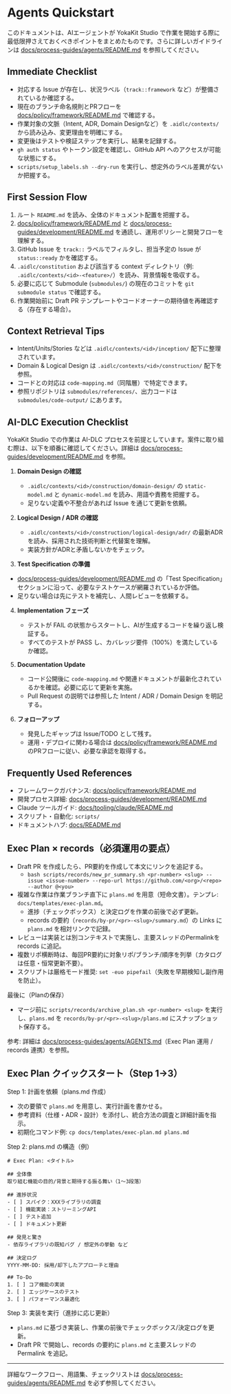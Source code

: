 # Agents Quickstart

このドキュメントは、AIエージェントが YokaKit Studio で作業を開始する際に最低限押さえておくべきポイントをまとめたものです。さらに詳しいガイドラインは [docs/process-guides/agents/README.md](docs/process-guides/agents/README.md) を参照してください。

## Immediate Checklist
- 対応する Issue が存在し、状況ラベル（`track::framework` など）が整備されているか確認する。
- 現在のブランチ命名規則とPRフローを [docs/policy/framework/README.md](docs/policy/framework/README.md) で確認する。
- 作業対象の文脈（Intent, ADR, Domain Designなど）を `.aidlc/contexts/` から読み込み、変更理由を明確にする。
- 変更後はテストや検証ステップを実行し、結果を記録する。
- `gh auth status` やトークン設定を確認し、GitHub API へのアクセスが可能な状態にする。
- `scripts/setup_labels.sh --dry-run` を実行し、想定外のラベル差異がないか把握する。

## First Session Flow
1. ルート `README.md` を読み、全体のドキュメント配置を把握する。
2. [docs/policy/framework/README.md](docs/policy/framework/README.md) と [docs/process-guides/development/README.md](docs/process-guides/development/README.md) を通読し、運用ポリシーと開発フローを理解する。
3. GitHub Issue を `track::` ラベルでフィルタし、担当予定の Issue が `status::ready` かを確認する。
4. `.aidlc/constitution` および該当する context ディレクトリ（例: `.aidlc/contexts/<id>-<feature>/`）を読み、背景情報を吸収する。
5. 必要に応じて Submodule (`submodules/`) の現在のコミットを `git submodule status` で確認する。
6. 作業開始前に Draft PR テンプレートやコードオーナーの期待値を再確認する（存在する場合）。

## Context Retrieval Tips
- Intent/Units/Stories などは `.aidlc/contexts/<id>/inception/` 配下に整理されています。
- Domain & Logical Design は `.aidlc/contexts/<id>/construction/` 配下を参照。
- コードとの対応は `code-mapping.md`（同階層）で特定できます。
- 参照リポジトリは `submodules/references/`、出力コードは `submodules/code-output/` にあります。

## AI-DLC Execution Checklist
YokaKit Studio での作業は AI-DLC プロセスを前提としています。案件に取り組む際は、以下を順番に確認してください。詳細は [docs/process-guides/development/README.md](docs/process-guides/development/README.md) を参照。

1. **Domain Design の確認**  
   - `.aidlc/contexts/<id>/construction/domain-design/` の `static-model.md` と `dynamic-model.md` を読み、用語や責務を把握する。  
   - 足りない定義や不整合があれば Issue を通じて更新を依頼。

2. **Logical Design / ADR の確認**  
   - `.aidlc/contexts/<id>/construction/logical-design/adr/` の最新ADRを読み、採用された技術判断と代替案を理解。  
   - 実装方針がADRと矛盾しないかをチェック。

3. **Test Specification の準備**  
  - [docs/process-guides/development/README.md](docs/process-guides/development/README.md) の「Test Specification」セクションに沿って、必要なテストケースが網羅されているか評価。  
   - 足りない場合は先にテストを補完し、人間レビューを依頼する。

4. **Implementation フェーズ**  
   - テストが FAIL の状態からスタートし、AIが生成するコードを繰り返し検証する。  
   - すべてのテストが PASS し、カバレッジ要件（100%）を満たしているか確認。

5. **Documentation Update**  
   - コード公開後に `code-mapping.md` や関連ドキュメントが最新化されているかを確認。必要に応じて更新を実施。  
   - Pull Request の説明では参照した Intent / ADR / Domain Design を明記する。

6. **フォローアップ**  
   - 発見したギャップは Issue/TODO として残す。  
   - 運用・デプロイに関わる場合は [docs/policy/framework/README.md](docs/policy/framework/README.md) のPRフローに従い、必要な承認を取得する。

## Frequently Used References
- フレームワークガバナンス: [docs/policy/framework/README.md](docs/policy/framework/README.md)
- 開発プロセス詳細: [docs/process-guides/development/README.md](docs/process-guides/development/README.md)
- Claude ツールガイド: [docs/tooling/claude/README.md](docs/tooling/claude/README.md)
- スクリプト・自動化: `scripts/`
- ドキュメントハブ: [docs/README.md](docs/README.md)

## Exec Plan × records（必須運用の要点）
- Draft PR を作成したら、PR要約を作成して本文にリンクを追記する。
  - `bash scripts/records/new_pr_summary.sh <pr-number> <slug> --issue <issue-number> --repo-url https://github.com/<org>/<repo> --author @<you>`
- 複雑な作業は作業ブランチ直下に `plans.md` を用意（短命文書）。テンプレ: `docs/templates/exec-plan.md`。
  - 進捗（チェックボックス）と決定ログを作業の前後で必ず更新。
  - records の要約（`records/by-pr/<pr>-<slug>/summary.md`）の Links に `plans.md` を相対リンクで記録。
- レビューは実装とは別コンテキストで実施し、主要スレッドのPermalinkを records に追記。
- 複数リポ横断時は、毎回PR要約に対象リポ/ブランチ/順序を列挙（カタログは任意・恒常更新不要）。
- スクリプトは厳格モード推奨: `set -euo pipefail`（失敗を早期検知し副作用を防止）。

最後に（Planの保存）
- マージ前に `scripts/records/archive_plan.sh <pr-number> <slug>` を実行し、`plans.md` を `records/by-pr/<pr>-<slug>/plans.md` にスナップショット保存する。

参考: 詳細は [docs/process-guides/agents/AGENTS.md](docs/process-guides/agents/AGENTS.md)（Exec Plan 運用 / records 連携）を参照。

## Exec Plan クイックスタート（Step 1→3）
Step 1: 計画を依頼（plans.md 作成）
- 次の要領で `plans.md` を用意し、実行計画を書かせる。
- 参考資料（仕様・ADR・設計）を添付し、統合方法の調査と詳細計画を指示。
- 初期化コマンド例: `cp docs/templates/exec-plan.md plans.md`

Step 2: plans.md の構造（例）
```
# Exec Plan: <タイトル>

## 全体像
取り組む機能の目的/背景と期待する振る舞い（1〜3段落）

## 進捗状況
- [ ] スパイク：XXXライブラリの調査
- [ ] 機能実装：ストリーミングAPI
- [ ] テスト追加
- [ ] ドキュメント更新

## 発見と驚き
- 依存ライブラリの既知バグ / 想定外の挙動 など

## 決定ログ
YYYY-MM-DD: 採用/却下したアプローチと理由

## To-Do
1. [ ] コア機能の実装
2. [ ] エッジケースのテスト
3. [ ] パフォーマンス最適化
```

Step 3: 実装を実行（進捗に応じ更新）
- `plans.md` に基づき実装し、作業の前後でチェックボックス/決定ログを更新。
- Draft PR で開始し、records の要約に `plans.md` と主要スレッドの Permalink を追記。

---
詳細なワークフロー、用語集、チェックリストは [docs/process-guides/agents/README.md](docs/process-guides/agents/README.md) を必ず参照してください。
